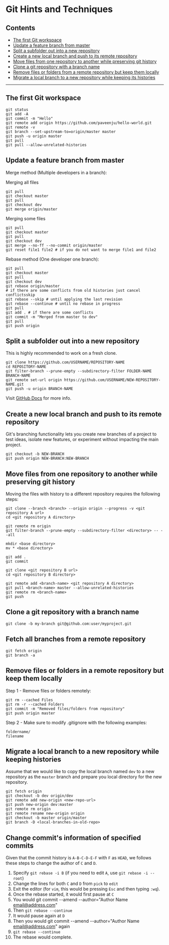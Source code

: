 # Git Hints and Techniques

## Contents

- [The first Git workspace](#the-first-git-workspace)
- [Update a feature branch from master](#update-a-feature-branch-from-master)
- [Split a subfolder out into a new repository](#split-a-subfolder-out-into-a-new-repository)
- [Create a new local branch and push to its remote repository](#create-a-new-local-branch-and-push-to-its-remote-repository)
- [Move files from one repository to another while preserving git history](#git-05)
- [Clone a git repository with a branch name](#git-06)
- [Remove files or folders from a remote repository but keep them locally](#git-07)
- [Migrate a local branch to a new repository while keeping its histories](#git-08)
---

## The first Git workspace

```console
git status
git add -A
git commit -m "Hello"
git remote add origin https://github.com/paveenju/hello-world.git
git remote -v
git branch --set-upstream-to=origin/master master
git push -u origin master
git pull
git pull --allow-unrelated-histories
```

## Update a feature branch from master

Merge method (Multiple developers in a branch):

Merging all files

```console
git pull
git checkout master
git pull
git checkout dev
git merge origin/master
```
Merging some files

```console
git pull
git checkout master
git pull
git checkout dev
git merge --no-ff --no-commit origin/master
git reset file1 file2 # if you do not want to merge file1 and file2
```
Rebase method (One developer one branch):

```console
git pull
git checkout master
git pull
git checkout dev
git rebase origin/master
# if there are some conflicts from old histories just cancel conflictsskip
git rebase --skip # until applying the last revision
git rebase --continue # until no rebase in progress
git pull
git add . # if there are some conflicts
git commit -m "Merged from master to dev"
git pull
git push origin
```

## Split a subfolder out into a new repository

This is highly recommended to work on a fresh clone.

```console
git clone https://github.com/USERNAME/REPOSITORY-NAME
cd REPOSITORY-NAME
git filter-branch --prune-empty --subdirectory-filter FOLDER-NAME BRANCH-NAME
git remote set-url origin https://github.com/USERNAME/NEW-REPOSITORY-NAME.git
git push -u origin BRANCH-NAME
```
Visit [GitHub Docs](https://docs.github.com/en/get-started/using-git/splitting-a-subfolder-out-into-a-new-repository) for more info.

## Create a new local branch and push to its remote repository

Git's branching functionality lets you create new branches of a project to test ideas, isolate new features, or experiment without impacting the main project.

```console
git checkout -b NEW-BRANCH
git push origin NEW-BRANCH:NEW-BRANCH
```

## <a name="git-05"></a> Move files from one repository to another while preserving git history

Moving the files with history to a different repository requires the following steps:

```console
git clone --branch <branch> --origin origin --progress -v <git repository A url>
cd <git repository A directory>

git remote rm origin
git filter-branch --prune-empty --subdirectory-filter <directory> -- --all

mkdir <base directory>
mv * <base directory>

git add .
git commit

git clone <git repository B url>
cd <git repository B directory>

git remote add <branch-name> <git repository A directory>
git pull <branch-name> master --allow-unrelated-histories
git remote rm <branch-name>
git push
```

## <a name="git-06"></a> Clone a git repository with a branch name

```console
git clone -b my-branch git@github.com:user/myproject.git
```

## <a name="git-06"></a> Fetch all branches from a remote repository

```console
git fetch origin
git branch -a
```

## <a name="git-07"></a> Remove files or folders in a remote repository but keep them locally

Step 1 - Remove files or folders remotely:

```console
git rm --cached Files
git rm -r --cached Folders
git commit -m "Removed files/folders from repository"
git push origin master
```
Step 2 - Make sure to modify .gitignore with the following examples:

```console
foldername/
filename
```

## <a name="git-08"></a> Migrate a local branch to a new repository while keeping histories

Assume that we would like to copy the local branch named `dev` to a new repository as the `master` branch and prepare you local directory for the new repository. 

```console
git fetch origin
git checkout -b dev origin/dev
git remote add new-origin <new-repo-url>
git push new-origin dev:master
git remote rm origin
git remote rename new-origin origin
git checkout -b master origin/master
git branch -D <local-branches-in-old-repo>
```

## Change commit's information of specified commits

Given that the commit history is `A-B-C-D-E-F` with `F` as `HEAD`, we follows these steps to change the author of `C` and `D`.

1. Specify `git rebase -i B` (if you need to edit `A`, use `git rebase -i --root`)
2. Change the lines for both `C` and `D` from `pick` to `edit`
3. Exit the editor (for `vim`, this would be pressing `Esc` and then typing `:wq`).
4. Once the rebase started, it would first pause at `C`
5. You would git commit --amend --author="Author Name <email@address.com>"
6. Then `git rebase --continue`
7. It would pause again at `D`
8. Then you would git commit --amend --author="Author Name <email@address.com>" again
9. `git rebase --continue`
10. The rebase would complete.
